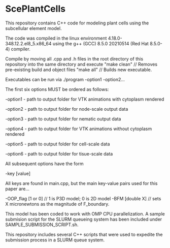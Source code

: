 # ScePlantCells
This repository contains C++ code for modeling plant cells using the subcellular element model.

The code was compiled in the linux environment 4.18.0-348.12.2.el8_5.x86_64
using the g++ (GCC)  8.5.0 20210514 (Red Hat 8.5.0-4) compiler.

Compile by moving all .cpp and .h files in the root directory of this repository into the same directory and execute
"make clean" // Removes pre-existing build and object files
"make all" // Builds new executable.

Executables can be run via ./program -option1 -option2...

The first six options MUST be ordered as follows:

-option1 - path to output folder for VTK animations with cytoplasm rendered

-option2 - path to output folder for node-scale output data

-option3 - path to output folder for nematic output data

-option4 - path to output folder for VTK animations without cytoplasm rendered

-option5 - path to output folder for cell-scale data

-option6 - path to output folder for tisue-scale data

All subsequent options have the form

-key [value]

All keys are found in main.cpp, but the main key-value pairs used for this paper are...

-OOP_flag [1 or 0] // 1 is P3D model; 0 is 2D model
-BFM [double X] // sets X micronewtons as the magnitude of F_boundary.

This model has been coded to work with OMP CPU parallelization.  A sample submision script for the SLURM queueing system has been included under SAMPLE_SUBMISSION_SCRIPT.sh.

This repository includes several C++ scripts that were used to expedite the submission process in a SLURM queue system.
